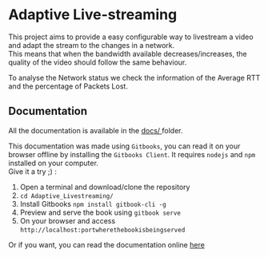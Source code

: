 # Adaptive Live-streaming

This project aims to provide a easy configurable way to livestream a video and adapt the stream to the changes in a network.  
This means that when the bandwidth available decreases/increases, the quality of the video should follow the same behaviour.

To analyse the Network status we  check the information of the Average RTT and the percentage of Packets Lost.

## Documentation

All the documentation is available in the [docs/ ](./docs/) folder.

This documentation was made using `Gitbooks`, you can read it on your browser offline by installing the `Gitbooks Client`. It requires `nodejs` and `npm` installed on your computer.  
Give it a try ;\) :

1. Open a terminal and download/clone the repository
2. `cd Adaptive_Livestreaming/`
3. Install Gitbooks `npm install gitbook-cli -g`
4. Preview and serve the book using `gitbook serve`
5. On your browser and access `http://localhost:portwherethebookisbeingserved`

Or if you want, you can read the documentation online [here](https://www.gitbook.com/book/jpfonseca/adaptative_livestreaming)

